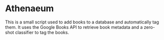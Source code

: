 # Athenaeum
This is a small script used to add books to a database and automatically tag them.
It uses the Google Books API to retrieve book metadata and a zero-shot classifier to tag the books.
